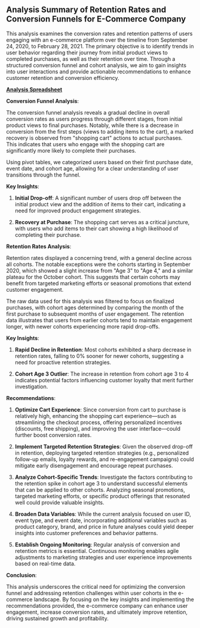 ## Analysis Summary of Retention Rates and Conversion Funnels for E-Commerce Company

This analysis examines the conversion rates and retention patterns of users engaging with an e-commerce platform over the timeline from September 24, 2020, to February 28, 2021. The primary objective is to identify trends in user behavior regarding their journey from initial product views to completed purchases, as well as their retention over time. Through a structured conversion funnel and cohort analysis, we aim to gain insights into user interactions and provide actionable recommendations to enhance customer retention and conversion efficiency.

**[Analysis Spreadsheet](https://docs.google.com/spreadsheets/d/14HxNVLs9En2RqHJYRxIq8g4P2rkOp10JNfegRppXEys/edit?gid=38637670#gid=38637670)**

**Conversion Funnel Analysis**:

The conversion funnel analysis reveals a gradual decline in overall conversion rates as users progress through different stages, from initial product views to final purchases. Notably, while there is a decrease in conversion from the first steps (views to adding items to the cart), a marked recovery is observed from "shopping cart" actions to actual purchases. This indicates that users who engage with the shopping cart are significantly more likely to complete their purchases.

Using pivot tables, we categorized users based on their first purchase date, event date, and cohort age, allowing for a clear understanding of user transitions through the funnel.

**Key Insights**:

1. **Initial Drop-off**: A significant number of users drop off between the initial product view and the addition of items to their cart, indicating a need for improved product engagement strategies.

2. **Recovery at Purchase**: The shopping cart serves as a critical juncture, with users who add items to their cart showing a high likelihood of completing their purchase.

**Retention Rates Analysis**:

Retention rates displayed a concerning trend, with a general decline across all cohorts. The notable exceptions were the cohorts starting in September 2020, which showed a slight increase from "Age 3" to "Age 4," and a similar plateau for the October cohort. This suggests that certain cohorts may benefit from targeted marketing efforts or seasonal promotions that extend customer engagement.

The raw data used for this analysis was filtered to focus on finalized purchases, with cohort ages determined by comparing the month of the first purchase to subsequent months of user engagement. The retention data illustrates that users from earlier cohorts tend to maintain engagement longer, with newer cohorts experiencing more rapid drop-offs.

**Key Insights**:

1. **Rapid Decline in Retention**: Most cohorts exhibited a sharp decrease in retention rates, falling to 0% sooner for newer cohorts, suggesting a need for proactive retention strategies.

2. **Cohort Age 3 Outlier**: The increase in retention from cohort age 3 to 4 indicates potential factors influencing customer loyalty that merit further investigation.

**Recommendations**:

1. **Optimize Cart Experience**: Since conversion from cart to purchase is relatively high, enhancing the shopping cart experience—such as streamlining the checkout process, offering personalized incentives (discounts, free shipping), and improving the user interface—could further boost conversion rates.

2. **Implement Targeted Retention Strategies**: Given the observed drop-off in retention, deploying targeted retention strategies (e.g., personalized follow-up emails, loyalty rewards, and re-engagement campaigns) could mitigate early disengagement and encourage repeat purchases.

3. **Analyze Cohort-Specific Trends**: Investigate the factors contributing to the retention spike in cohort age 3 to understand successful elements that can be applied to other cohorts. Analyzing seasonal promotions, targeted marketing efforts, or specific product offerings that resonated well could provide valuable insights.

4. **Broaden Data Variables**: While the current analysis focused on user ID, event type, and event date, incorporating additional variables such as product category, brand, and price in future analyses could yield deeper insights into customer preferences and behavior patterns.

5. **Establish Ongoing Monitoring**: Regular analysis of conversion and retention metrics is essential. Continuous monitoring enables agile adjustments to marketing strategies and user experience improvements based on real-time data.

**Conclusion**:

This analysis underscores the critical need for optimizing the conversion funnel and addressing retention challenges within user cohorts in the e-commerce landscape. By focusing on the key insights and implementing the recommendations provided, the e-commerce company can enhance user engagement, increase conversion rates, and ultimately improve retention, driving sustained growth and profitability.
